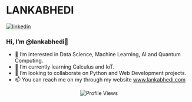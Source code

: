 
# LANKABHEDI
[![linkedin](https://github.com/arpit-dwivedi/arpit-dwivedi.github.io/blob/master/assets/img/Webp.net-resizeimage.png)](https://www.linkedin.com/in/lankabhedi/)

### Hi, I’m @lankabhedi👋
- 👀 I’m interested in Data Science, Machine Learning, AI and Quantum Computing.
- 🌱 I’m currently learning Calculus and IoT.
- 💞️ I’m looking to collaborate on Python and Web Development projects.
- 📫 You can reach me on my through my website www.lankabhedi.com



<!---
lankabhedi/lankabhedi is a ✨ special ✨ repository because its `README.md` (this file) appears on your GitHub profile.
You can click the Preview link to take a look at your changes.
--->
<p align="center"> <img src="https://komarev.com/ghpvc/?username=lankabhedi&label=Views&color=red&style=material" alt="Profile Views" /> </p>
